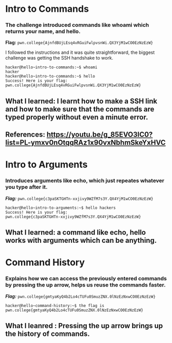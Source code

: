 # Intro to Commands

### The challenge introduced commands like whoami which returns your name, and hello.

**Flag:** `pwn.college{AjnfdBUjLEsq4vRGuiFwlpvsnWi.QX3YjM1wCO0EzNzEzW}`

I followed the instructions and it was quite straightforward, the biggest challenge was getting the SSH handshake to work.

```
hacker@hello~intro-to-commands:~$ whoami
hacker
hacker@hello~intro-to-commands:~$ hello
Success! Here is your flag:
pwn.college{AjnfdBUjLEsq4vRGuiFwlpvsnWi.QX3YjM1wCO0EzNzEzW}
```

## What I learned: I learnt how to make a SSH link and how to make sure that the commands are typed properly without even a minute error.

## References: https://youtu.be/g_85EVO3IC0?list=PL-ymxv0nOtqqRAz1x90vxNbhmSkeYxHVC


# Intro to Arguments

### Introduces arguments like echo, which just repeates whatever you type after it.

***Flag:*** `pwn.college{c3paSKTGHTn-xxjivy9WZfM7s3Y.QX4YjM1wCO0EzNzEzW}` 

```
hacker@hello~intro-to-arguments:~$ hello hackers
Success! Here is your flag:
pwn.college{c3paSKTGHTn-xxjivy9WZfM7s3Y.QX4YjM1wCO0EzNzEzW}
```

## What I learned: a command like echo, hello works with arguments which can be anything.


# Command History

### Explains how we can access the previously entered commands by pressing the up arrow, helps us reuse the commands faster.

***Flag:*** `pwn.college{gmtyaKyQ4b2Lo4cTUFu0SmuzZNX.0lNzEzNxwCO0EzNzEzW}`

```
hacker@hello~command-history:~$ the flag is pwn.college{gmtyaKyQ4b2Lo4cTUFu0SmuzZNX.0lNzEzNxwCO0EzNzEzW}
```

## What I leanred : Pressing the up arrow brings up the history of commands.